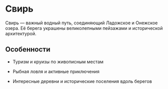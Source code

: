 # Свирь

Свирь — важный водный путь, соединяющий Ладожское и Онежское озера. Её берега украшены великолепными пейзажами и исторической архитектурой.

## Особенности

* Туризм и круизы по живописным местам

* Рыбная ловля и активные приключения

* Интересные деревни и исторические поселения вдоль берегов